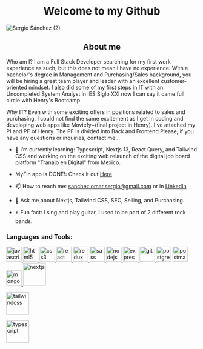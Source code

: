 <h1 align="center"> Welcome to my Github </h1>

![Sergio Sánchez (2)](https://user-images.githubusercontent.com/106632813/199268637-fffbd6f5-807f-4548-9076-32d0262cee52.gif)


<h2 align="center"> About me </h2>

Who am I?
I am a Full Stack Developer searching for my first work experience as such, but this does not mean I have no experience.
With a bachelor's degree in Management and Purchasing/Sales background, you will be hiring a great team player and leader with an excellent customer-oriented mindset.
I also did some of my first steps in IT with an Uncompleted System Analyst in IES Siglo XXI now I can say it came full circle with Henry's Bootcamp.

Why IT?
Even with some exciting offers in positions related to sales and purchasing, I could not find the same excitement as I get in coding and developing web apps like Moviefy+(final project in Henry).
I've attached my PI and PF of Henry. The PF is divided into Back and Frontend
Please, if you have any questions or inquiries, contact me...


- 🌱 I’m currently learning: Typescript, Nextjs 13, React Query, and Tailwind CSS and working on the exciting web relaunch of the digital job board platform "Tranajo en Digital" from Mexico.

- MyFin app is DONE!: Check it out <a href="https://myfin-sergioomarsanchez.vercel.app/">Here</a>

- 📫 How to reach me: sanchez.omar.sergio@gmail.com or in <a href="https://www.linkedin.com/in/sergio-omar-sanchez-6ba362104">LinkedIn</a> 

- 💬 Ask me about Nextjs, Tailwind CSS, SEO, Selling, and Purchasing.

- ⚡ Fun fact: I sing and play guitar, I used to be part of 2 different rock bands.


<h3 align="left">Languages and Tools:</h3>
<p align="left">  <a href="https://developer.mozilla.org/en-US/docs/Web/JavaScript" target="_blank"> <img src="https://upload.wikimedia.org/wikipedia/commons/thumb/9/99/Unofficial_JavaScript_logo_2.svg/1024px-Unofficial_JavaScript_logo_2.svg.png" alt="javascript" width="40" height="40"/> </a>  
<a href="https://www.w3.org/html/" target="_blank"> <img src="https://upload.wikimedia.org/wikipedia/commons/thumb/3/38/HTML5_Badge.svg/600px-HTML5_Badge.svg.png" alt="html5" width="40" height="40"/> </a>
<a href="https://www.w3schools.com/css/" target="_blank"> <img src="https://cdn4.iconfinder.com/data/icons/social-media-logos-6/512/121-css3-512.png" alt="css3" width="40" height="40"/> </a> 
<a href="https://reactjs.org/" target="_blank"> <img src="https://seeklogo.com/images/R/react-logo-7B3CE81517-seeklogo.com.png" alt="react" width="40" height="40"/> </a> 
<a href="https://redux.js.org" target="_blank"> <img src="https://seeklogo.com/images/R/redux-logo-9CA6836C12-seeklogo.com.png" alt="redux" width="40" height="40"/> </a>
<a href="https://sass-lang.com" target="_blank"> <img src="https://upload.wikimedia.org/wikipedia/commons/thumb/9/96/Sass_Logo_Color.svg/1280px-Sass_Logo_Color.svg.png" alt="sass" width="40" height="40"/> </a>
<a href="https://nodejs.org" target="_blank"> <img src="https://cdn.pixabay.com/photo/2015/04/23/17/41/node-js-736399_960_720.png" alt="nodejs" height="40"/> </a>
<a href="https://expressjs.com" target="_blank"> <img src="https://i.cloudup.com/zfY6lL7eFa-3000x3000.png" alt="express" height="40"/> </a> 
<a href="https://git-scm.com/" target="_blank"> <img src="https://www.vectorlogo.zone/logos/git-scm/git-scm-icon.svg" alt="git" width="40" height="40"/> </a> 
<a href="https://www.postgresql.org" target="_blank"> <img src="https://upload.wikimedia.org/wikipedia/commons/thumb/2/29/Postgresql_elephant.svg/1200px-Postgresql_elephant.svg.png" alt="postgresql" width="40" height="40"/></a>  
<a href="https://postman.com" target="_blank"> <img src="https://www.vectorlogo.zone/logos/getpostman/getpostman-icon.svg" alt="postman" width="40" height="40"/> </a>   
<a href="https://www.mongodb.com" target="_blank"> <img src="https://www.vectorlogo.zone/logos/mongodb/mongodb-icon.svg" alt="mongodb" width="40" height="40"/> </a>
<a href="https://nextjs.org/" target="_blank"> <img src="https://upload.vectorlogo.zone/logos/nextjs/images/60eff509-53dd-4280-92e7-7318fa02e934.svg" alt="nextjs" width="60" height="60"/> </a></p>
<a href="https://tailwindcss.com/" target="_blank"> <img src="https://upload.vectorlogo.zone/logos/tailwindcss/images/60eff509-53dd-4280-92e7-7318fa02e934.svg" alt="tailwindcss" width="60" height="60"/> </a></p>
<a href="https://www.typescriptlang.org/" target="_blank"> <img src="https://upload.vectorlogo.zone/logos/typescript/images/60eff509-53dd-4280-92e7-7318fa02e934.svg" alt="typescript" width="60" height="60"/> </a></p>

<!--
**sergioomarsanchez/sergioomarsanchez** is a ✨ _special_ ✨ repository because its `README.md` (this file) appears on your GitHub profile.

Here are some ideas to get you started:


- 🔭 I’m currently working on ...
- 👯 I’m looking to collaborate on ...
- 🤔 I’m looking for help with ...
- 💬 Ask me about ...
- 📫 How to reach me: ...
- 😄 Pronouns: ...
- ⚡ Fun fact: ...
-->

